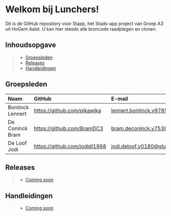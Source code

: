 # Welkom bij Lunchers!

Dit is de GitHub repository voor Stapp, het Stads-app project van Groep A3 uit HoGent Aalst. U kan hier steeds alle broncode raadplegen en clonen.

## Inhoudsopgave

> - [Groepsleden](#groepsleden)
> - [Releases](#releases)
> - [Handleidingen](#handleidingen)


## Groepsleden

| Naam     | GitHub                        | E-mail                               |
| :---     | :---                          | :---                                |
| Bontinck Lennert | <https://github.com/pikawika> | [lennert.bontinck.y9785@student.hogent.be](mailto:lennert.bontinck.y9785@student.hogent.be) |
| De Coninck Bram | <https://github.com/BramDC3> | [bram.deconinck.y7538@student.hogent.be](mailto:bram.deconinck.y7538@student.hogent.be) |
| De Loof Jodi | <https://github.com/jodidl1998> | [jodi.deloof.y0180@student.hogent.be](mailto:jodi.deloof.y0180@student.hogent.be) |

## Releases
> - [Coming soon](#)

## Handleidingen

> - [Coming soon](#)